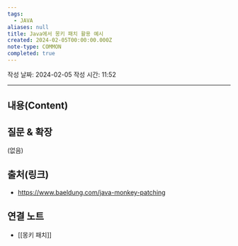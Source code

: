 ```yaml
---
tags:
  - JAVA
aliases: null
title: Java에서 몽키 패치 활용 예시
created: 2024-02-05T00:00:00.000Z
note-type: COMMON
completed: true
---
```

작성 날짜: 2024-02-05
작성 시간: 11:52


----
## 내용(Content)


## 질문 & 확장

(없음)

## 출처(링크)
- https://www.baeldung.com/java-monkey-patching

## 연결 노트
- [[몽키 패치]]









